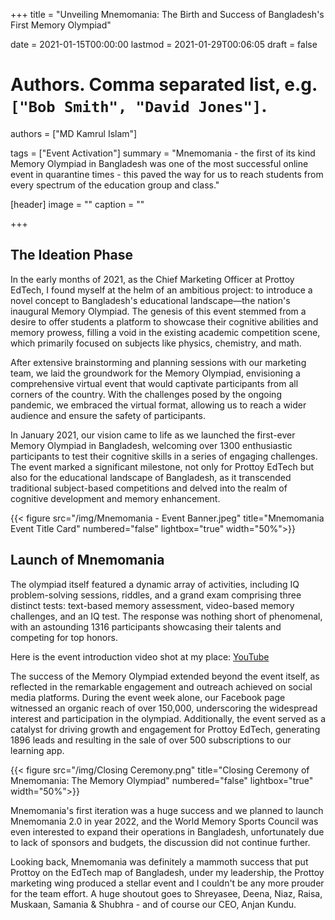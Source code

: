 +++
title = "Unveiling Mnemomania: The Birth and Success of Bangladesh's First Memory Olympiad"

date = 2021-01-15T00:00:00
lastmod = 2021-01-29T00:06:05
draft = false

# Authors. Comma separated list, e.g. `["Bob Smith", "David Jones"]`.
authors = ["MD Kamrul Islam"]

tags = ["Event Activation"]
summary = "Mnemomania - the first of its kind Memory Olympiad in Bangladesh was one of the most successful online event in quarantine times - this paved the way for us to reach students from every spectrum of the education group and class."

[header]
image = ""
caption = ""

+++

## The Ideation Phase
In the early months of 2021, as the Chief Marketing Officer at Prottoy EdTech, I found myself at the helm of an ambitious project: to introduce a novel concept to Bangladesh's educational landscape—the nation's inaugural Memory Olympiad. The genesis of this event stemmed from a desire to offer students a platform to showcase their cognitive abilities and memory prowess, filling a void in the existing academic competition scene, which primarily focused on subjects like physics, chemistry, and math.

After extensive brainstorming and planning sessions with our marketing team, we laid the groundwork for the Memory Olympiad, envisioning a comprehensive virtual event that would captivate participants from all corners of the country. With the challenges posed by the ongoing pandemic, we embraced the virtual format, allowing us to reach a wider audience and ensure the safety of participants.

In January 2021, our vision came to life as we launched the first-ever Memory Olympiad in Bangladesh, welcoming over 1300 enthusiastic participants to test their cognitive skills in a series of engaging challenges. The event marked a significant milestone, not only for Prottoy EdTech but also for the educational landscape of Bangladesh, as it transcended traditional subject-based competitions and delved into the realm of cognitive development and memory enhancement.

{{< figure src="/img/Mnemomania - Event Banner.jpeg" title="Mnemomania Event Title Card" numbered="false" lightbox="true" width="50%">}}

## Launch of Mnemomania
The olympiad itself featured a dynamic array of activities, including IQ problem-solving sessions, riddles, and a grand exam comprising three distinct tests: text-based memory assessment, video-based memory challenges, and an IQ test. The response was nothing short of phenomenal, with an astounding 1316 participants showcasing their talents and competing for top honors.

Here is the event introduction video shot at my place: [YouTube](https://youtu.be/gW7dGphQ_nw)

The success of the Memory Olympiad extended beyond the event itself, as reflected in the remarkable engagement and outreach achieved on social media platforms. During the event week alone, our Facebook page witnessed an organic reach of over 150,000, underscoring the widespread interest and participation in the olympiad. Additionally, the event served as a catalyst for driving growth and engagement for Prottoy EdTech, generating 1896 leads and resulting in the sale of over 500 subscriptions to our learning app.

{{< figure src="/img/Closing Ceremony.png" title="Closing Ceremony of Mnemomania: The Memory Olympiad" numbered="false" lightbox="true" width="50%">}}

Mnemomania's first iteration was a huge success and we planned to launch Mnemomania 2.0 in year 2022, and the World Memory Sports Council was even interested to expand their operations in Bangladesh, unfortunately due to lack of sponsors and budgets, the discussion did not continue further.

Looking back, Mnemomania was definitely a mammoth success that put Prottoy on the EdTech map of Bangladesh, under my leadership, the Prottoy marketing wing produced a stellar event and I couldn't be any more prouder for the team effort. A huge shoutout goes to Shreyasee, Deena, Niaz, Raisa, Muskaan, Samania & Shubhra - and of course our CEO, Anjan Kundu. 

